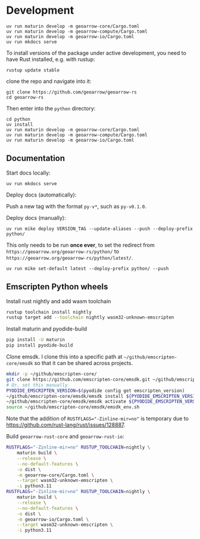 # Development

```
uv run maturin develop -m geoarrow-core/Cargo.toml
uv run maturin develop -m geoarrow-compute/Cargo.toml
uv run maturin develop -m geoarrow-io/Cargo.toml
uv run mkdocs serve
```


To install versions of the package under active development, you need to have Rust installed, e.g. with rustup:

```
rustup update stable
```

clone the repo and navigate into it:

```
git clone https://github.com/geoarrow/geoarrow-rs
cd geoarrow-rs
```

Then enter into the `python` directory:

```
cd python
uv install
uv run maturin develop -m geoarrow-core/Cargo.toml
uv run maturin develop -m geoarrow-compute/Cargo.toml
uv run maturin develop -m geoarrow-io/Cargo.toml
```

## Documentation

Start docs locally:

```
uv run mkdocs serve
```

Deploy docs (automatically):

Push a new tag with the format `py-v*`, such as `py-v0.1.0`.

Deploy docs (manually):

```
uv run mike deploy VERSION_TAG --update-aliases --push --deploy-prefix python/
```

This only needs to be run **once ever**, to set the redirect from `https://geoarrow.org/geoarrow-rs/python/` to `https://geoarrow.org/geoarrow-rs/python/latest/`.

```
uv run mike set-default latest --deploy-prefix python/ --push
```

## Emscripten Python wheels

Install rust nightly and add wasm toolchain

```bash
rustup toolchain install nightly
rustup target add --toolchain nightly wasm32-unknown-emscripten
```

Install maturin and pyodide-build

```bash
pip install -U maturin
pip install pyodide-build
```

Clone emsdk. I clone this into a specific path at `~/github/emscripten-core/emsdk` so that it can be shared across projects.

```bash
mkdir -p ~/github/emscripten-core/
git clone https://github.com/emscripten-core/emsdk.git ~/github/emscripten-core/emsdk
# Or, set this manually
PYODIDE_EMSCRIPTEN_VERSION=$(pyodide config get emscripten_version)
~/github/emscripten-core/emsdk/emsdk install ${PYODIDE_EMSCRIPTEN_VERSION}
~/github/emscripten-core/emsdk/emsdk activate ${PYODIDE_EMSCRIPTEN_VERSION}
source ~/github/emscripten-core/emsdk/emsdk_env.sh
```

Note that the addition of `RUSTFLAGS="-Zinline-mir=no"` is temporary due to https://github.com/rust-lang/rust/issues/128887.

Build `geoarrow-rust-core` and `geoarrow-rust-io`:

```bash
RUSTFLAGS="-Zinline-mir=no" RUSTUP_TOOLCHAIN=nightly \
    maturin build \
    --release \
    --no-default-features \
    -o dist \
    -m geoarrow-core/Cargo.toml \
    --target wasm32-unknown-emscripten \
    -i python3.11
RUSTFLAGS="-Zinline-mir=no" RUSTUP_TOOLCHAIN=nightly \
    maturin build \
    --release \
    --no-default-features \
    -o dist \
    -m geoarrow-io/Cargo.toml \
    --target wasm32-unknown-emscripten \
    -i python3.11
```
